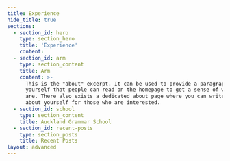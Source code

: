 ```yaml
---
title: Experience
hide_title: true
sections:
  - section_id: hero
    type: section_hero
    title: 'Experience'
    content:
  - section_id: arm
    type: section_content
    title: Arm
    content: >-
      This is the "about" excerpt. It can be used to provide a paragraph about
      yourself that people can read on the homepage to get a sense of who you
      are. There also exists a dedicated about page where you can write more
      about yourself for those who are interested.
  - section_id: school
    type: section_content
    title: Auckland Grammar School
  - section_id: recent-posts
    type: section_posts
    title: Recent Posts
layout: advanced
---
```

